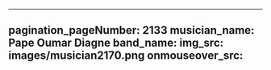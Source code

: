 ------
pagination_pageNumber: 2133
musician_name: Pape Oumar Diagne
band_name: 
img_src: images/musician2170.png
onmouseover_src: 
------